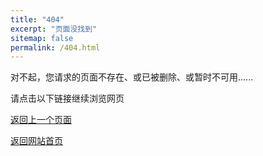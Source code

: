 ```yaml
---
title: "404"
excerpt: "页面没找到"
sitemap: false
permalink: /404.html
---
```


对不起，您请求的页面不存在、或已被删除、或暂时不可用......

请点击以下链接继续浏览网页

<a href="url" onclick="javascript:history.back(-1);return false;">返回上一个页面</a>

[返回网站首页](https://zhuyuanxiang.github.io/)
